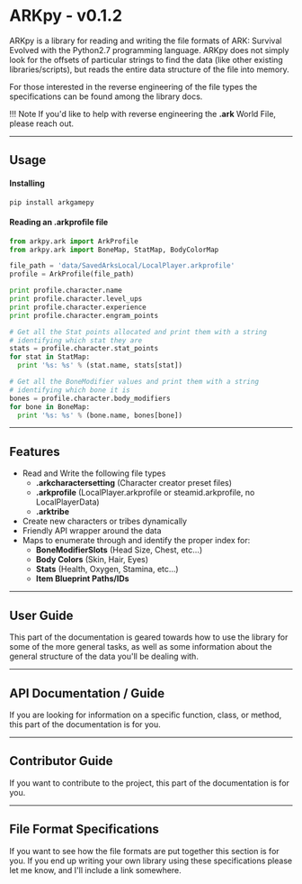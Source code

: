 ARKpy - v0.1.2
====



ARKpy is a library for reading and writing the file formats of ARK: Survival Evolved with the Python2.7 programming language. ARKpy does not simply look for the offsets of particular strings to find the data (like other existing libraries/scripts), but reads the entire data structure of the file into memory.

For those interested in the reverse engineering of the file types the specifications can be found among the library docs.

!!! Note
    If you'd like to help with reverse engineering the **.ark** World File, please reach out.


- - -

## Usage

#### **Installing**
```
pip install arkgamepy
```

#### **Reading an .arkprofile file**
```python
from arkpy.ark import ArkProfile
from arkpy.ark import BoneMap, StatMap, BodyColorMap

file_path = 'data/SavedArksLocal/LocalPlayer.arkprofile'
profile = ArkProfile(file_path)

print profile.character.name
print profile.character.level_ups
print profile.character.experience
print profile.character.engram_points

# Get all the Stat points allocated and print them with a string
# identifying which stat they are
stats = profile.character.stat_points
for stat in StatMap:
  print '%s: %s' % (stat.name, stats[stat])

# Get all the BoneModifier values and print them with a string
# identifying which bone it is
bones = profile.character.body_modifiers
for bone in BoneMap:
  print '%s: %s' % (bone.name, bones[bone])
```

- - -

## Features
 - Read and Write the following file types
    - **.arkcharactersetting** (Character creator preset files)
    - **.arkprofile** (LocalPlayer.arkprofile or steamid.arkprofile, no LocalPlayerData)
    - **.arktribe**
 - Create new characters or tribes dynamically
 - Friendly API wrapper around the data
 - Maps to enumerate through and identify the proper index for:
    - **BoneModifierSlots** (Head Size, Chest, etc...)
    - **Body Colors** (Skin, Hair, Eyes)
    - **Stats** (Health, Oxygen, Stamina, etc...)
    - **Item Blueprint Paths/IDs**

- - -

## User Guide

This part of the documentation is geared towards how to use the library for some of the more general tasks, as well as some information about the general structure of the data you'll be dealing with.

- - -

## API Documentation / Guide

If you are looking for information on a specific function, class, or method, this part of the documentation is for you.
- - -

## Contributor Guide

If you want to contribute to the project, this part of the documentation is for you.

- - -

## File Format Specifications

If you want to see how the file formats are put together this section is for you. If you end up writing your own library using these specifications please let me know, and I'll include a link somewhere.